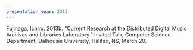 ```yaml
---
presentation_year: 2013
---
```

Fujinaga, Ichiro. 2013b. “Current Research at the Distributed Digital Music Archives and Libraries Laboratory.” Invited Talk, Computer Science Department, Dalhousie University, Halifax, NS, March 20.

